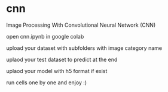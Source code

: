 # cnn
Image Processing With Convolutional Neural Network (CNN)


open cnn.ipynb in google colab 

upload your dataset with subfolders with image category name

uplaod your test dataset to predict at the end

uplaod your model with h5 format if exist


run cells one by one and enjoy :)
